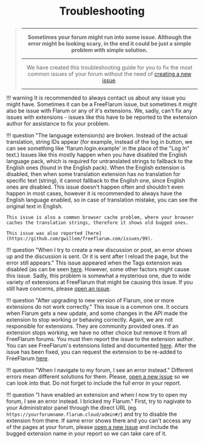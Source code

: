 # <p align="center">Troubleshooting</p>

> ---
> **<p align="center">Sometimes your forum might run into some issue. Although the error might be looking scary, in the end it could be just a simple problem with simple solution.</p>**
>
> ---
> <p align="center">We have created this troubleshooting guide for you to fix the most common issues of your forum without the need of <a href="https://github.com/gwillem/freeflarum.com/issues">creating a new issue</a>.</p>
>
> ---

!!! warning
    It is recommended to always contact us about any issue you might have. Sometimes it can be a FreeFlarum issue, but sometimes it might also be issue with Flarum or any of it's extensions. 
    We, sadly, can't fix any issues with extensions - issues like this have to be reported to the extension author for assistance to fix 
    your problem.
    
!!! question "The language extension(s) are broken. Instead of the actual translation, string IDs appear (for example, instead of the log in button, we can see something like 'flarum.login.example' in the place of the "Log In" text.)
    Issues like this mostly happen when you have disabled the English language pack, which is required for untranslated strings to fallback to the English ones (found in the English pack). When the English extension is disabled,
    then when some translation extension has no translation for specific text (string), it cannot fallback to the English one, since English ones are disabled.
    This issue doesn't happen often and shouldn't even happen in most cases, however it is recommended to always have the English language enabled, so in case of translation mistake, you can see the original text in English.
    
    This issue is also a common browser cache problem, where your browser caches the translation strings, therefore it shows old bugged ones.
    
    This issue was also reported [here](https://github.com/gwillem/freeflarum.com/issues/99).
    
!!! question "When I try to create a new discussion or post, an error shows up and the discussion is sent. Or it is sent after I reload the page, but the error still appears."
    This issue appeared when the Tags extension was disabled (as can be seen [here](https://github.com/gwillem/freeflarum.com/issues/102). However, some other factors might cause this issue.
    Sadly, this problem is somewhat a mysterious one, due to wide variety of extensions at FreeFlarum that might be causing this issue. If you still have concerns, please [open an issue](https://github.com/gwillem/freeflarum.com/issues).
    
!!! question "After upgrading to new version of Flarum, one or more extensions do not work correctly."
    This issue is a common one. It occurs when Flarum gets a new update, and some changes in the API made the extension to stop working or behaving correctly.
    Again, we are not responsible for extensions. They are community provided ones. If an extension stops working, we have no other choice but remove it from all FreeFlarum forums.
    You must then report the issue to the extension author. You can see FreeFlarum's extensions listed and documented [here](/docs/how-to/extensions/analytics/).
    After the issue has been fixed, you can request the extension to be re-added to FreeFlarum [here](https://github.com/gwillem/freeflarum.com/issues).
    
!!! question "When I navigate to my forum, I see an error instead."
    Different errors mean different solutions for them. Please, [open a new issue](https://github.com/gwillem/freeflarum.com/issues) so we can look into that.
    Do not forget to include the full error in your report.
    
!!! question "I have enabled an extension and when I now try to open my forum, I see an error instead. I bricked my Flarum."
    First, try to nagivate to your Administrator panel through the direct URL (eg. `https://yourforumname.flarum.cloud/admin#/`) and try to disable the extension from there.
    If same error shows there and you can't access any of the pages at your forum, please [open a new issue](https://github.com/gwillem/freeflarum.com/issues) and include the bugged extension name in your
    report so we can take care of it.
